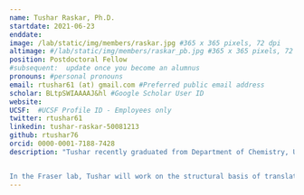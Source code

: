 ```yaml
---
name: Tushar Raskar, Ph.D.
startdate: 2021-06-23
enddate:
image: /lab/static/img/members/raskar.jpg #365 x 365 pixels, 72 dpi
altimage: #/lab/static/img/members/raskar_pb.jpg #365 x 365 pixels, 72 dpi
position: Postdoctoral Fellow
#subsequent:  update once you become an alumnus
pronouns: #personal pronouns
email: rtushar61 (at) gmail.com #Preferred public email address
scholar: BLtpSWIAAAAJ&hl #Google Scholar User ID
website:
UCSF:  #UCSF Profile ID - Employees only
twitter: rtushar61
linkedin: tushar-raskar-50081213
github: rtushar76
orcid: 0000-0001-7188-7428
description: "Tushar recently graduated from Department of Chemistry, Universität Hamburg. His research project was carried out in the laboratories of [Dr. Arwen Pearson](https://www1.physik.uni-hamburg.de/en/inf/ag-pearson/personen/pearson-arwen.html) (Center for Free-Electron Laser Science) and [Dr. Trevor Forsyth](https://www.keele.ac.uk/scps/ourpeople/physicsandastrophysics/tforsythe/) (Institut Laue-Langevin). As a graduate student, he worked on two enzyme systems: E. coli copper amine oxidase (ECAO) and aspartate α-decarboxylase (ADC). In case of ECAO, he explored the effect of two non active site mutations whereas in case of ADC, he studied the effect of binding of a ligand on structure and dynamics of these enzymes. For this, he used a combination of neutron spectroscopy, X-ray/neutron diffraction and molecular dynamics simulations.


In the Fraser lab, Tushar will work on the structural basis of translation stalling using single particle cryo-EM. He will create a predictive model for interactions between nascent peptide motifs, small molecules, and the ribosome."
---
```

